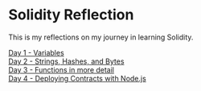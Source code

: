 # Solidity Reflection
This is my reflections on my journey in learning Solidity.

[Day 1 - Variables](Days/day1.md)  
[Day 2 - Strings, Hashes, and Bytes](Days/day2.md)  
[Day 3 - Functions in more detail](Days/day3.md)  
[Day 4 - Deploying Contracts with Node.js](Days/day4.md)  
